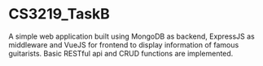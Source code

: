 # CS3219_TaskB
A simple web application built using MongoDB as backend, ExpressJS as middleware and VueJS for frontend to display information of famous guitarists. Basic RESTful api and CRUD functions are implemented.
